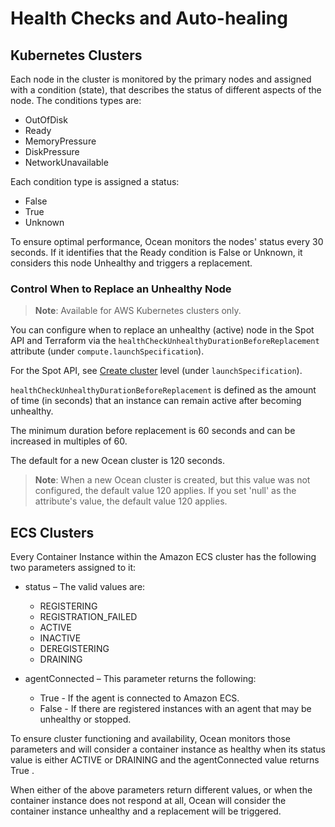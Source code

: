 # Health Checks and Auto-healing

## Kubernetes Clusters

Each node in the cluster is monitored by the primary nodes and assigned with a condition (state), that describes the status of different aspects of the node. The conditions types are:

- OutOfDisk
- Ready
- MemoryPressure
- DiskPressure
- NetworkUnavailable

Each condition type is assigned a status:

- False
- True
- Unknown

To ensure optimal performance, Ocean monitors the nodes' status every 30 seconds. If it identifies that the Ready condition is False or Unknown, it considers this node Unhealthy and triggers a replacement.

###  Control When to Replace an Unhealthy Node

>**Note**: Available for AWS Kubernetes clusters only.

You can configure when to replace an unhealthy (active) node in the Spot API and Terraform via the `healthCheckUnhealthyDurationBeforeReplacement` attribute (under `compute.launchSpecification`).

For the Spot API, see [Create cluster](https://docs.spot.io/api/#tag/Ocean-AWS/operation/OceanAWSClusterCreate) level (under `launchSpecification`).

`healthCheckUnhealthyDurationBeforeReplacement` is defined as the amount of time (in seconds) that an instance can remain active after becoming unhealthy.

The minimum duration before replacement is 60 seconds and can be increased in multiples of 60.

The default for a new Ocean cluster is 120 seconds.


>**Note**:
>  When a new Ocean cluster is created, but this value was not configured, the default value 120 applies.
>  If you set 'null' as the attribute's value, the default value 120 applies.


## ECS Clusters

Every Container Instance within the Amazon ECS cluster has the following two parameters assigned to it:

- status – The valid values are:

  - REGISTERING
  - REGISTRATION_FAILED
  - ACTIVE
  - INACTIVE
  - DEREGISTERING
  - DRAINING

- agentConnected – This parameter returns the following:
  - True - If the agent is connected to Amazon ECS.
  - False - If there are registered instances with an agent that may be unhealthy or stopped.

To ensure cluster functioning and availability, Ocean monitors those parameters and will consider a container instance as healthy when its status value is either ACTIVE or DRAINING and the agentConnected value returns True .

When either of the above parameters return different values, or when the container instance does not respond at all, Ocean will consider the container instance unhealthy and a replacement will be triggered.

